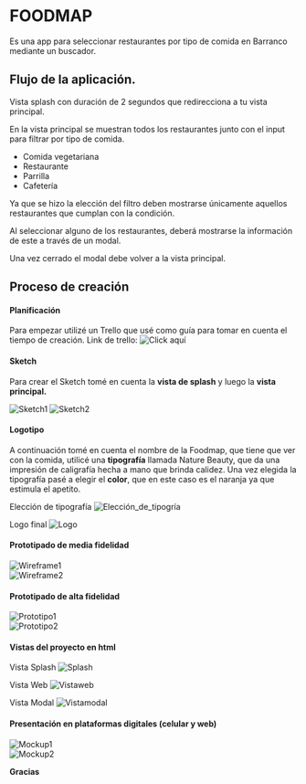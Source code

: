 #  FOODMAP

Es una app para seleccionar restaurantes por tipo de comida en Barranco mediante un buscador.

## Flujo de la aplicación.

Vista splash con duración de 2 segundos que redirecciona a tu vista principal.

En la vista principal se muestran todos los restaurantes junto con el input para filtrar por tipo de comida.
- Comida vegetariana
- Restaurante
- Parrilla
- Cafetería

Ya que se hizo la elección del filtro deben mostrarse únicamente aquellos restaurantes que cumplan con la condición.

Al seleccionar alguno de los restaurantes, deberá mostrarse la información de este a través de un modal.

Una vez cerrado el modal debe volver a la vista principal.

## Proceso de creación

#### Planificación
Para empezar utilizé un Trello que usé como guía para tomar en cuenta el tiempo de creación.
Link de trello: ![Click aquí](https://trello.com/b/iiudYYAy/foodmap)

#### Sketch
Para crear el Sketch tomé en cuenta la **vista de splash** y luego la **vista principal.**<br>

![Sketch1](https://github.com/PatriciaVidal/lim-2018-01-foodmap/blob/develop/image/sketch1.jpeg?raw=true)
![Sketch2](https://github.com/PatriciaVidal/lim-2018-01-foodmap/blob/develop/image/sketch2.jpeg?raw=true)

#### Logotipo
A continuación tomé en cuenta el nombre de la Foodmap, que tiene que ver con la comida, utilicé una **tipografía** llamada Nature Beauty, que da una impresión de caligrafía hecha a mano que brinda calidez. Una vez elegida la tipografía pasé a elegir el **color**, que en este caso es el naranja ya que estimula el apetito. <br>

Elección de tipografía
![Elección_de_tipogría](https://github.com/PatriciaVidal/lim-2018-01-foodmap/blob/develop/image/opcion%20de%20tipografia.jpg?raw=true)

Logo final
![Logo](https://github.com/PatriciaVidal/lim-2018-01-foodmap/blob/develop/image/logofm-02.png?raw=true)

#### Prototipado de media fidelidad
![Wireframe1](https://github.com/PatriciaVidal/lim-2018-01-foodmap/blob/develop/image/wireframe1.jpg?raw=true)<br>
![Wireframe2](https://github.com/PatriciaVidal/lim-2018-01-foodmap/blob/develop/image/wireframe2.jpg?raw=true)<br>

#### Prototipado de alta fidelidad
![Prototipo1](https://github.com/PatriciaVidal/lim-2018-01-foodmap/blob/develop/image/prototipo1.jpg?raw=true)<br>
![Prototipo2](https://github.com/PatriciaVidal/lim-2018-01-foodmap/blob/develop/image/prototipo2.jpg?raw=true)<br>

#### Vistas del proyecto en html
Vista Splash
![Splash](https://github.com/PatriciaVidal/lim-2018-01-foodmap/blob/develop/image/vistasplash.jpg?raw=true)<br>

Vista Web
![Vistaweb](https://github.com/PatriciaVidal/lim-2018-01-foodmap/blob/develop/image/vistaweb.jpg?raw=true)<br>

Vista Modal
![Vistamodal](https://github.com/PatriciaVidal/lim-2018-01-foodmap/blob/develop/image/vistamodal.jpg?raw=true)<br>


#### Presentación en plataformas digitales (celular y web)
![Mockup1](https://github.com/PatriciaVidal/lim-2018-01-foodmap/blob/develop/image/mockup1.jpg?raw=true)<br>
![Mockup2](https://github.com/PatriciaVidal/lim-2018-01-foodmap/blob/develop/image/mockup2.jpg?raw=true)<br>

**Gracias**